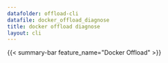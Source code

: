 ```yaml
---
datafolder: offload-cli
datafile: docker_offload_diagnose
title: docker offload diagnose
layout: cli
---
```


{{< summary-bar feature_name="Docker Offload" >}}
